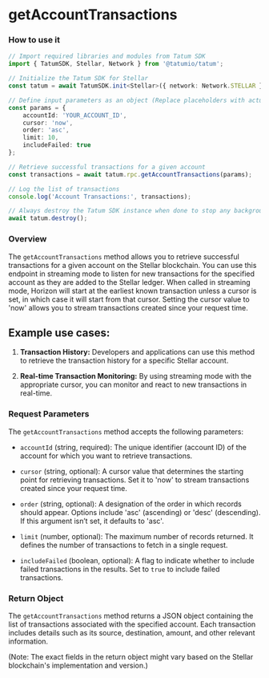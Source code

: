 # getAccountTransactions

### How to use it

```typescript
// Import required libraries and modules from Tatum SDK
import { TatumSDK, Stellar, Network } from '@tatumio/tatum';

// Initialize the Tatum SDK for Stellar
const tatum = await TatumSDK.init<Stellar>({ network: Network.STELLAR });

// Define input parameters as an object (Replace placeholders with actual values and remove redundant)
const params = {
    accountId: 'YOUR_ACCOUNT_ID', 
    cursor: 'now', 
    order: 'asc', 
    limit: 10,
    includeFailed: true
};

// Retrieve successful transactions for a given account
const transactions = await tatum.rpc.getAccountTransactions(params);

// Log the list of transactions
console.log('Account Transactions:', transactions);

// Always destroy the Tatum SDK instance when done to stop any background processes
await tatum.destroy();
```

### Overview

The `getAccountTransactions` method allows you to retrieve successful transactions for a given account on the Stellar blockchain. You can use this endpoint in streaming mode to listen for new transactions for the specified account as they are added to the Stellar ledger. When called in streaming mode, Horizon will start at the earliest known transaction unless a cursor is set, in which case it will start from that cursor. Setting the cursor value to 'now' allows you to stream transactions created since your request time.

## Example use cases:

1. **Transaction History:**
   Developers and applications can use this method to retrieve the transaction history for a specific Stellar account.

2. **Real-time Transaction Monitoring:**
   By using streaming mode with the appropriate cursor, you can monitor and react to new transactions in real-time.

### Request Parameters

The `getAccountTransactions` method accepts the following parameters:

- `accountId` (string, required): 
  The unique identifier (account ID) of the account for which you want to retrieve transactions.

- `cursor` (string, optional): 
  A cursor value that determines the starting point for retrieving transactions. Set it to 'now' to stream transactions created since your request time.

- `order` (string, optional): 
  A designation of the order in which records should appear. Options include 'asc' (ascending) or 'desc' (descending). If this argument isn’t set, it defaults to 'asc'.

- `limit` (number, optional): 
  The maximum number of records returned. It defines the number of transactions to fetch in a single request.

- `includeFailed` (boolean, optional): 
  A flag to indicate whether to include failed transactions in the results. Set to `true` to include failed transactions.

### Return Object

The `getAccountTransactions` method returns a JSON object containing the list of transactions associated with the specified account. Each transaction includes details such as its source, destination, amount, and other relevant information.

(Note: The exact fields in the return object might vary based on the Stellar blockchain's implementation and version.)
